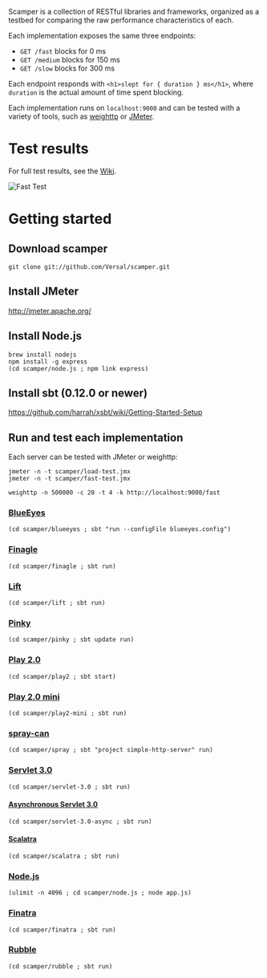 Scamper is a collection of RESTful libraries and frameworks, organized as a testbed for comparing the raw performance characteristics of each.

Each implementation exposes the same three endpoints:

* `GET /fast` blocks for 0 ms
* `GET /medium` blocks for 150 ms
* `GET /slow` blocks for 300 ms

Each endpoint responds with `<h1>slept for { duration } ms</h1>`, where `duration` is the actual amount of time spent blocking.

Each implementation runs on `localhost:9000` and can be tested with a variety of tools, such as [weighttp](https://github.com/lighttpd/weighttp) or [JMeter](http://jmeter.apache.org/).

# Test results

For full test results, see the [Wiki](https://github.com/Versal/scamper/wiki/Test-results).

![Fast Test](https://raw.github.com/Versal/scamper/master/readme/fast-test.png)

# Getting started

## Download scamper

```
git clone git://github.com/Versal/scamper.git
```

## Install JMeter

http://jmeter.apache.org/

## Install Node.js

```
brew install nodejs
npm install -g express
(cd scamper/node.js ; npm link express)
```

## Install sbt (0.12.0 or newer)

https://github.com/harrah/xsbt/wiki/Getting-Started-Setup

## Run and test each implementation

Each server can be tested with JMeter or weighttp:

```
jmeter -n -t scamper/load-test.jmx
jmeter -n -t scamper/fast-test.jmx
```

```
weighttp -n 500000 -c 20 -t 4 -k http://localhost:9000/fast
```

### [BlueEyes](https://github.com/jdegoes/blueeyes)

```
(cd scamper/blueeyes ; sbt "run --configFile blueeyes.config")
```

### [Finagle](https://github.com/twitter/finagle)

```
(cd scamper/finagle ; sbt run)
```

### [Lift](https://github.com/lift/lift)

```
(cd scamper/lift ; sbt run)
```

### [Pinky](https://github.com/pk11/pinky)

```
(cd scamper/pinky ; sbt update run)
```

### [Play 2.0](https://github.com/playframework/Play20)

```
(cd scamper/play2 ; sbt start)
```

### [Play 2.0 mini](https://github.com/typesafehub/play2-mini)

```
(cd scamper/play2-mini ; sbt run)
```

### [spray-can](https://github.com/spray/spray-can)

```
(cd scamper/spray ; sbt "project simple-http-server" run)
```

### [Servlet 3.0](http://jcp.org/aboutJava/communityprocess/final/jsr315/index.html)

```
(cd scamper/servlet-3.0 ; sbt run)
```

#### [Asynchronous Servlet 3.0](http://docs.oracle.com/javaee/6/api/index.html?javax/servlet/AsyncContext.html)

```
(cd scamper/servlet-3.0-async ; sbt run)
```

#### [Scalatra](https://github.com/scalatra/scalatra)

```
(cd scamper/scalatra ; sbt run)
```

### [Node.js](http://nodejs.org/)

```
(ulimit -n 4096 ; cd scamper/node.js ; node app.js)
```

### [Finatra](https://github.com/capotej/finatra)

```
(cd scamper/finatra ; sbt run)
```

### [Rubble](https://github.com/JamesEarlDouglas/rubble)

```
(cd scamper/rubble ; sbt run)
```
